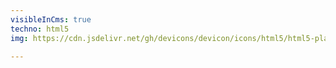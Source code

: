 ```yaml
---
visibleInCms: true
techno: html5
img: https://cdn.jsdelivr.net/gh/devicons/devicon/icons/html5/html5-plain.svg

---
```

